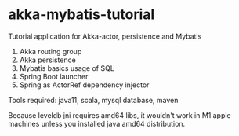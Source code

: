 # akka-mybatis-tutorial
Tutorial application for Akka-actor, persistence and Mybatis 

1. Akka routing group
2. Akka persistence
3. Mybatis basics usage of SQL
4. Spring Boot launcher
5. Spring as ActorRef dependency injector


Tools required: java11, scala, mysql database, maven

Because leveldb jni requires amd64 libs, it wouldn't work in M1 apple machines unless you installed java amd64 distribution.
